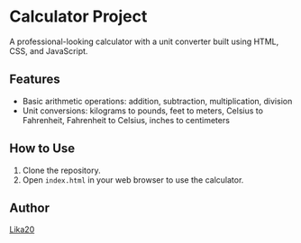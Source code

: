 # Calculator Project

A professional-looking calculator with a unit converter built using HTML, CSS, and JavaScript.

## Features

- Basic arithmetic operations: addition, subtraction, multiplication, division
- Unit conversions: kilograms to pounds, feet to meters, Celsius to Fahrenheit, Fahrenheit to Celsius, inches to centimeters

## How to Use

1. Clone the repository.
2. Open `index.html` in your web browser to use the calculator.

## Author

[Lika20](https://github.com/Lika20)
